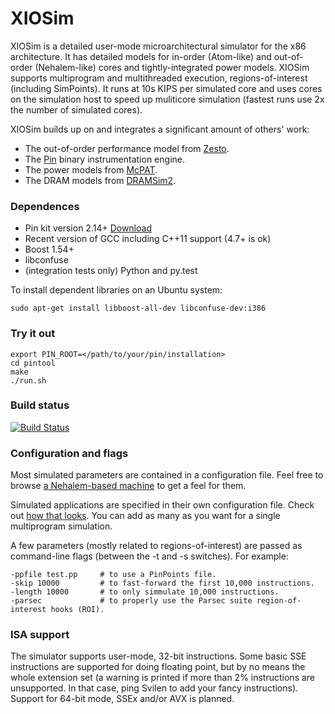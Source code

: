 XIOSim
======
XIOSim is a detailed user-mode microarchitectural simulator for the x86 architecture.
It has detailed models for in-order (Atom-like) and out-of-order (Nehalem-like) cores
and tightly-integrated power models. XIOSim supports multiprogram and multithreaded
execution, regions-of-interest (including SimPoints). It runs at 10s KIPS per simulated
core and uses cores on the simulation host to speed up muliticore simulation
(fastest runs use 2x the number of simulated cores).

XIOSim builds up on and integrates a significant amount of others' work:

- The out-of-order performance model from [Zesto](http://zesto.cc.gatech.edu/).
- The [Pin](http://www.pintool.org) binary instrumentation engine.
- The power models from [McPAT](http://www.hpl.hp.com/research/mcpat/).
- The DRAM models from [DRAMSim2](http://wiki.umd.edu/DRAMSim2/index.php/Main_Page).

### Dependences ###
- Pin kit version 2.14+ [Download](http://www.pintool.org/downloads.html)
- Recent version of GCC including C++11 support (4.7+ is ok)
- Boost 1.54+
- libconfuse
- (integration tests only) Python and py.test

To install dependent libraries on an Ubuntu system:

~~~
sudo apt-get install libboost-all-dev libconfuse-dev:i386
~~~

### Try it out ###
~~~
export PIN_ROOT=</path/to/your/pin/installation>
cd pintool
make
./run.sh
~~~

### Build status ###
[![Build Status](http://ci.xiosim.org:8080/buildStatus/icon?job=XIOSim)](http://ci.xiosim.org:8080/job/XIOSim/)

### Configuration and flags ###
Most simulated parameters are contained in a configuration file.
Feel free to browse [a Nehalem-based machine](config/N.cfg) to get a feel for them.

Simulated applications are specified in their own configuration file.
Check out [how that looks](pintool/benchmarks.cfg).
You can add as many as you want for a single multiprogram simulation.

A few parameters (mostly related to regions-of-interest) are
passed as command-line flags (between the -t and -s switches).
For example:

~~~
-ppfile test.pp     # to use a PinPoints file.
-skip 10000         # to fast-forward the first 10,000 instructions.
-length 10000       # to only simmulate 10,000 instructions.
-parsec             # to properly use the Parsec suite region-of-interest hooks (ROI).
~~~

### ISA support ####
The simulator supports user-mode, 32-bit instructions. Some basic SSE instructions
are supported for doing floating point, but by no means the whole extension set
(a warning is printed if more than 2% instructions are unsupported.
In that case, ping Svilen to add your fancy instructions).
Support for 64-bit mode, SSEx and/or AVX is planned.
